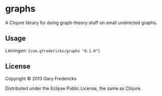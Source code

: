 # graphs

A Clojure library for doing graph-theory stuff on small undirected
graphs.

## Usage

Leiningen: `[com.gfredericks/graphs "0.1.0"]`

## License

Copyright © 2013 Gary Fredericks

Distributed under the Eclipse Public License, the same as Clojure.
